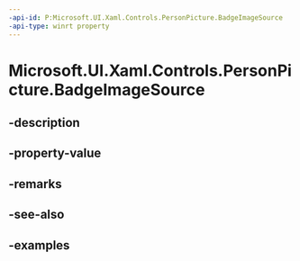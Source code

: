 ```yaml
---
-api-id: P:Microsoft.UI.Xaml.Controls.PersonPicture.BadgeImageSource
-api-type: winrt property
---
```


<!-- Property syntax.
public ImageSource BadgeImageSource { get;  set; }
-->

# Microsoft.UI.Xaml.Controls.PersonPicture.BadgeImageSource

## -description

## -property-value

## -remarks

## -see-also

## -examples

